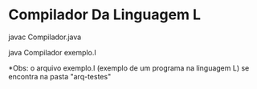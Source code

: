 # Compilador Da Linguagem L

javac Compilador.java

java Compilador exemplo.l

*Obs: o arquivo exemplo.l (exemplo de um programa na linguagem L)
se encontra na pasta "arq-testes"
